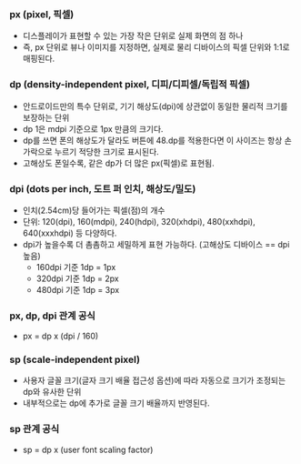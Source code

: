 ### px (pixel, 픽셀)
- 디스플레이가 표현할 수 있는 가장 작은 단위로 실제 화면의 점 하나
- 즉, px 단위로 뷰나 이미지를 지정하면, 실제로 물리 디바이스의 픽셀 단위와 1:1로 매핑된다.

### dp (density-independent pixel, 디피/디피셀/독립적 픽셀)
- 안드로이드만의 특수 단위로, 기기 해상도(dpi)에 상관없이 동일한 물리적 크기를 보장하는 단위 
- dp 1은 mdpi 기준으로 1px 만큼의 크기다.
- dp를 쓰면 폰의 해상도가 달라도 버튼에 48.dp를 적용한다면 이 사이즈는 항상 손가락으로 누르기 적당한 크기로 표시된다.
- 고해상도 폰일수록, 같은 dp가 더 많은 px(픽셀)로 표현됨.

### dpi (dots per inch, 도트 퍼 인치, 해상도/밀도)
- 인치(2.54cm)당 들어가는 픽셀(점)의 개수
- 단위: 120(dpi), 160(mdpi), 240(hdpi), 320(xhdpi), 480(xxhdpi), 640(xxxhdpi) 등 다양하다.
- dpi가 높을수록 더 촘촘하고 세밀하게 표현 가능하다. (고해상도 디바이스 == dpi 높음)
  - 160dpi 기준 1dp = 1px 
  - 320dpi 기준 1dp = 2px 
  - 480dpi 기준 1dp = 3px
  
### px, dp, dpi 관계 공식
- px = dp x (dpi / 160)

### sp (scale-independent pixel)
- 사용자 글꼴 크기(글자 크기 배율 접근성 옵션)에 따라 자동으로 크기가 조정되는 dp와 유사한 단위
- 내부적으로는 dp에 추가로 글꼴 크기 배율까지 반영된다.

### sp 관계 공식
- sp = dp x (user font scaling factor)